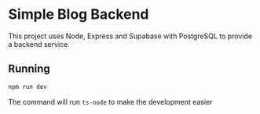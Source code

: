 # Simple Blog Backend

This project uses Node, Express and Supabase with PostgreSQL to provide a backend service.

## Running
```bash
npm run dev
```

The command will run `ts-node` to make the development easier 
